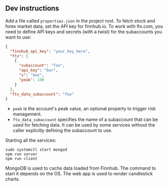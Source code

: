 ## Dev instructions

Add a file called `properties.json` in the project root.
To fetch stock and forex market data, set the API key for finnhub.io.
To work with ftx.com, you need to define API keys and secrets (with a twist) for the subaccounts
you want to use:

```json
{
  "finnhub_api_key": "your_key_here",
  "ftx": [
    {
      "subaccount": "foo",
      "api_key": "bar",
      "s": "baz",
      "peak": 100
    }
  ],
  "ftx_data_subaccount": "foo"
}
```

- `peak` is the account's peak value, an optional property to trigger risk management.
- `ftx_data_subaccount` specifies the name of a subaccount that can be used for fetching data.
  It can be used by some services without the caller explicitly defining the subaccount to use.

Starting all the services:

```
sudo systemctl start mongod
npm run server
npm run client
```

MongoDB is used to cache data loaded from Finnhub.
The command to start it depends on the OS.
The web app is used to render candlestick charts.
